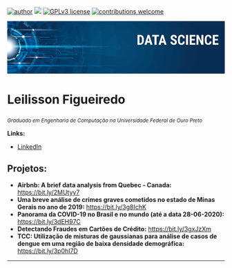 [![author](https://img.shields.io/badge/author-carlosfab-red.svg)](https://www.linkedin.com/in/carlosfab) [![](https://img.shields.io/badge/python-3.7+-blue.svg)](https://www.python.org/downloads/release/python-365/) [![GPLv3 license](https://img.shields.io/badge/License-GPLv3-blue.svg)](http://perso.crans.org/besson/LICENSE.html) [![contributions welcome](https://img.shields.io/badge/contributions-welcome-brightgreen.svg?style=flat)](https://github.com/carlosfab/data_science/issues)

<p align="center">
  <img src="banner.png" >
</p>

# Leilisson Figueiredo
<sub>*Graduado em Engenharia de Computação na Universidade Federal de Ouro Preto*</sub>

**Links:**
* [LinkedIn](https://www.linkedin.com/in/leilisson-figueiredo-2323291a4/)

## Projetos:
* **Airbnb: A brief data analysis from Quebec - Canada:** https://bit.ly/2MUtyy7
* **Uma breve análise de crimes graves cometidos no estado de Minas Gerais no ano de 2019:** https://bit.ly/3g8IchK
* **Panorama da COVID-19 no Brasil e no mundo (até a data 28-06-2020):** https://bit.ly/3dEH97C
* **Detectando Fraudes em Cartões de Crédito:** https://bit.ly/3gxJzXm
* **TCC: Utilização de misturas de gaussianas para análise de casos de dengue em uma região de baixa densidade demográfica:** https://bit.ly/3p0hI7D



---




